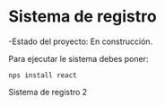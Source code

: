 <h1>Sistema de registro</h1>

-Estado del proyecto: En construcción.

Para ejecutar le sistema debes poner:

```nps install react```

Sistema de registro 2

